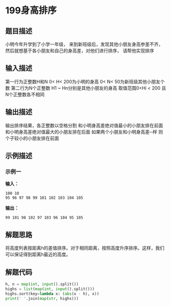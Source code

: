 # 199身高排序

## 题目描述

小明今年升学到了小学一年级，
来到新班级后，发现其他小朋友身高参差不齐，
然后就想基于各小朋友和自己的身高差，对他们进行排序，
请帮他实现排序

## 输入描述

第一行为正整数H和N
0< H< 200为小明的身高
0< N< 50为新班级其他小朋友个数
第二行为N个正整数
H1 ~ Hn分别是其他小朋友的身高
取值范围0<Hi < 200
且N个正整数各不相同

## 输出描述

输出排序结果，各正整数以空格分割
和小明身高差绝对值最小的小朋友排在前面
和小明身高差绝对值最大的小朋友排在后面
如果两个小朋友和小明身高差─样
则个子较小的小朋友排在前面

## 示例描述

### 示例一

**输入：**

```shell
100 10
95 96 97 98 99 101 102 103 104 105 
```

**输出：**

```shell
99 101 98 102 97 103 96 104 95 105
```



## 解题思路

将高度列表按距离h的差值排序。对于相同距离，按照高度升序排序。这样，我们可以保证得到距离h最近的高度。

## 解题代码

```python
h, n = map(int, input().split())
highs = list(map(int, input().split()))
highs.sort(key=lambda x: (abs(x - h), x))
print(' '.join(map(str, highs)))
```

